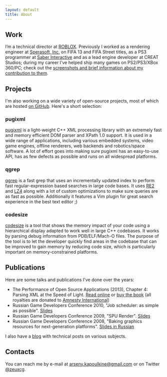 ```yaml
---
layout: default
title: About
---
```

## Work

I’m a technical director at [ROBLOX](http://corp.roblox.com/). Previously I worked as a rendering engineer at [Sperasoft, Inc.](http://sperasoft.com/) on FIFA 13 and FIFA Street titles, as a PS3 programmer at [Saber Interactive](http://www.saber3d.com/) and as a lead engine developer at CREAT Studios; during my career I’ve helped ship many games on PS2/PS3/XBox 360/PC; check out the [screenshots and brief information about my contribution to them](http://zeuxcg.org/projects/).

## Projects

I'm also working on a wide variety of open-source projects, most of which are hosted [on GitHub](https://github.com/zeux/). Here's a short selection:

### pugixml

[pugixml](http://pugixml.org/) is a light-weight C++ XML processing library with an extremely fast and memory efficient DOM parser and XPath 1.0 support. It is used in a wide range of applications, including various embedded systems, video game engines, offline renderers, web backends and robotics/space software. A lot of effort goes into making sure pugixml has an easy-to-use API, has as few defects as possible and runs on all widespread platforms.

### qgrep

[qgrep](http://github.com/zeux/qgrep) is a fast grep that uses an incrementally updated index to perform fast regular-expression based searches in large code bases. It uses [RE2](http://code.google.com/p/re2/) and [LZ4](http://code.google.com/p/lz4/) along with a lot of custom optimizations to make sure queries are as fast as possible. Additionally it features a Vim plugin for great search experience in the best text editor ;)

### codesize

[codesize](http://github.com/zeux/codesize) is a tool that shows the memory impact of your code using a hierarchical display adapted to work well in large C++ codebases. It works by parsing debug information from PDB/ELF/Mach-O files. The purpose of the tool is to let the developer quickly find areas in the codebase that can be improved to gain memory by reducing code size, which is particularly important on memory-constrained platforms.

## Publications

Here are some talks and publications I've done over the years:

* The Performance of Open Source Applications (2013), Chapter 4: Parsing XML at the Speed of Light. [Read online](http://aosabook.org/en/posa/parsing-xml-at-the-speed-of-light.html) or [buy the book](http://aosabook.org/en/buy.html#posa) (all royalties are donated to [Amnesty International](http://www.amnesty.org/))
* Russian Game Developers Conference 2010, "Job scheduler: as simple as possible". [Slides](https://dl.dropboxusercontent.com/u/11731051/talks/kri2010_en.pdf)
* Russian Game Developers Conference 2009, "SPU Render". [Slides](https://dl.dropboxusercontent.com/u/11731051/talks/kri2009_en.pdf)
* Russian Game Developers Conference 2008, "Baking graphics resources for next-generation platforms". [Slides in Russian](https://dl.dropboxusercontent.com/u/11731051/talks/kri2008.pdf)

I also have a [blog](http://zeuxcg.org) with technical posts on various subjects.

## Contacts
You can reach me by e-mail at arseny.kapoulkine@gmail.com or on Twitter [@zeuxcg](https://twitter.com/zeuxcg).